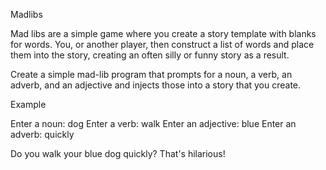 Madlibs

Mad libs are a simple game where you create a story template with blanks for words. You, or another player, then construct a list of words and place them into the story, creating an often silly or funny story as a result.

Create a simple mad-lib program that prompts for a noun, a verb, an adverb, and an adjective and injects those into a story that you create.

Example

Enter a noun: dog
Enter a verb: walk
Enter an adjective: blue
Enter an adverb: quickly

Do you walk your blue dog quickly? That's hilarious!

